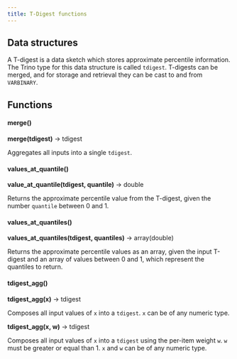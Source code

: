 ```yaml
---
title: T-Digest functions
---
```


## Data structures

A T-digest is a data sketch which stores approximate percentile
information. The Trino type for this data structure is called `tdigest`.
T-digests can be merged, and for storage and retrieval they can be cast
to and from `VARBINARY`.

## Functions

#### merge()
**merge(tdigest)** → tdigest

Aggregates all inputs into a single `tdigest`.

#### values_at_quantile()
**value_at_quantile(tdigest, quantile)** → double

Returns the approximate percentile value from the T-digest, given the number `quantile` between 0 and 1.

#### values_at_quantiles()
**values_at_quantiles(tdigest, quantiles)** → array(double)

Returns the approximate percentile values as an array, given the input T-digest and an array of values between 0 and 1, which represent the quantiles to return.

#### tdigest_agg()
**tdigest_agg(x)** → tdigest

Composes all input values of `x` into a `tdigest`. `x` can be of any numeric type.


**tdigest_agg(x, w)** → tdigest

Composes all input values of `x` into a `tdigest` using the per-item weight `w`. `w` must be greater or equal than 1. `x` and `w` can be of any numeric type.
